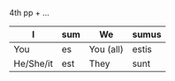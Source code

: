 4th pp + ...

| I         | sum | We        | sumus |
| --------- | --- | --------- | ----- |
| You       | es  | You (all) | estis |
| He/She/it | est | They      | sunt  |